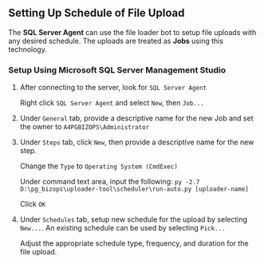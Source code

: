 ## Setting Up Schedule of File Upload

The **SQL Server Agent** can use the file loader bot to setup file uploads with any desired schedule. The uploads are treated as **Jobs** using this technology.

### Setup Using Microsoft SQL Server Management Studio
1. After connecting to the server, look for ```SQL Server Agent```

    Right click ```SQL Server Agent``` and select ```New```, then ```Job...```
2. Under ```General``` tab, provide a descriptive name for the new Job and set the owner to ```A4PGBIZOPS\Administrator```
3. Under ```Steps``` tab, click ```New```, then provide a descriptive name for the new step.
    
    Change the ```Type``` to ```Operating System (CmdExec)```

    Under command text area, input the following:
    ```py -2.7 D:\pg_bizops\uploader-tool\scheduler\run-auto.py [uploader-name]```
    
    Click ```OK```
4. Under ```Schedules``` tab, setup new schedule for the upload by selecting ```New...```. An existing schedule can be used by selecting ```Pick...```
    
    Adjust the appropriate schedule type, frequency, and duration for the file upload.